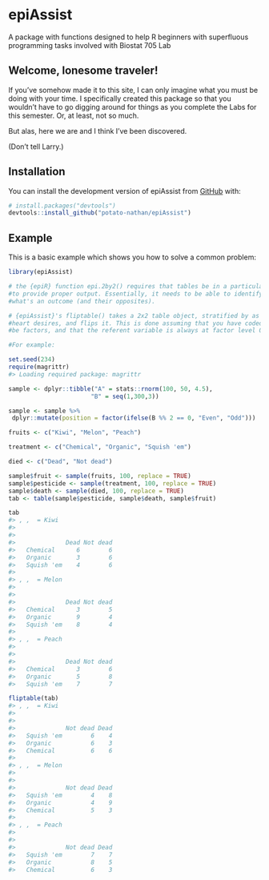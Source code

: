 
<!-- README.md is generated from README.Rmd. Please edit that file -->

# epiAssist

A package with functions designed to help R beginners with superfluous
programming tasks involved with Biostat 705 Lab

## Welcome, lonesome traveler\!

If you’ve somehow made it to this site, I can only imagine what you must
be doing with your time. I specifically created this package so that you
wouldn’t have to go digging around for things as you complete the Labs
for this semester. Or, at least, not so much.

But alas, here we are and I think I’ve been discovered.

(Don’t tell Larry.)

<!-- badges: start -->

<!-- badges: end -->

## Installation

You can install the development version of epiAssist from
[GitHub](https://github.com/) with:

``` r
# install.packages("devtools")
devtools::install_github("potato-nathan/epiAssist")
```

## Example

This is a basic example which shows you how to solve a common problem:

``` r
library(epiAssist)

# the {epiR} function epi.2by2() requires that tables be in a particular orientation in order
#to provide proper output. Essentially, it needs to be able to identify what's an exposure, and
#what's an outcome (and their opposites).

# {epiAssist}'s fliptable() takes a 2x2 table object, stratified by as many levels as your
#heart desires, and flips it. This is done assuming that you have coded your variables to
#be factors, and that the referent variable is always at factor level 0.

#For example:

set.seed(234)
require(magrittr)
#> Loading required package: magrittr

sample <- dplyr::tibble("A" = stats::rnorm(100, 50, 4.5),
                       "B" = seq(1,300,3))

sample <- sample %>%
 dplyr::mutate(position = factor(ifelse(B %% 2 == 0, "Even", "Odd")))

fruits <- c("Kiwi", "Melon", "Peach")

treatment <- c("Chemical", "Organic", "Squish 'em")

died <- c("Dead", "Not dead")

sample$fruit <- sample(fruits, 100, replace = TRUE)
sample$pesticide <- sample(treatment, 100, replace = TRUE)
sample$death <- sample(died, 100, replace = TRUE)
tab <- table(sample$pesticide, sample$death, sample$fruit)

tab
#> , ,  = Kiwi
#> 
#>             
#>              Dead Not dead
#>   Chemical      6        6
#>   Organic       3        6
#>   Squish 'em    4        6
#> 
#> , ,  = Melon
#> 
#>             
#>              Dead Not dead
#>   Chemical      3        5
#>   Organic       9        4
#>   Squish 'em    8        4
#> 
#> , ,  = Peach
#> 
#>             
#>              Dead Not dead
#>   Chemical      3        6
#>   Organic       5        8
#>   Squish 'em    7        7

fliptable(tab)
#> , ,  = Kiwi
#> 
#>             
#>              Not dead Dead
#>   Squish 'em        6    4
#>   Organic           6    3
#>   Chemical          6    6
#> 
#> , ,  = Melon
#> 
#>             
#>              Not dead Dead
#>   Squish 'em        4    8
#>   Organic           4    9
#>   Chemical          5    3
#> 
#> , ,  = Peach
#> 
#>             
#>              Not dead Dead
#>   Squish 'em        7    7
#>   Organic           8    5
#>   Chemical          6    3
```
